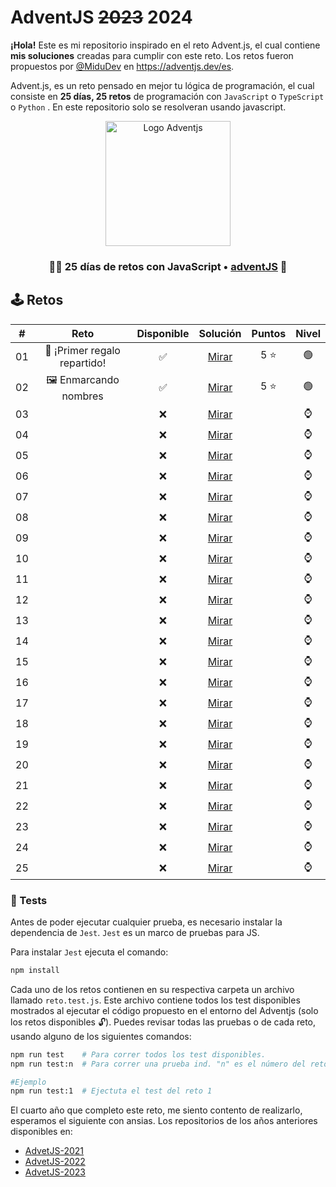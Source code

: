 # AdventJS ~~2023~~ 2024

**¡Hola!** Este es mi repositorio inspirado en el reto Advent.js, el cual contiene **mis soluciones** creadas para cumplir con este reto. Los retos fueron propuestos por [@MiduDev](https://github.com/midudev "@MiduDev") en https://adventjs.dev/es.

Advent.js, es un reto pensado en mejor tu lógica de programación, el cual consiste en **25 días, 25 retos** de programación con ```JavaScript``` o ```TypeScript``` o ```Python``` . En este repositorio solo se resolveran usando javascript.

<p align="center"> 
  <img  
    height="200"
    src="https://github.com/user-attachments/assets/acb2747a-6c12-4f90-b975-0fcce495fe02"
    alt="Logo Adventjs"
  />
</p>

<h3 align="center">🧑‍🚀 25 días de retos con JavaScript • <a href="https://adventjs.dev">adventJS</a> 🚀</h3>

## 🕹️ Retos

|  #  |                  Reto                       |   Disponible    |                Solución                  |  Puntos  |  Nivel  |
| :-: | :------------------------------------------------------------------: | :------------:  | :----------------------------------------: | :---------: | :---------: |
| 01  |   🎁 ¡Primer regalo repartido!    |       ✅        | [Mirar](retos/01_primer_regalo/README.md) |   5 ⭐   |    🟢    |  
| 02  |       🖼 Enmarcando nombres       |       ✅        | [Mirar](retos/02_enmarcando_nombres/README.md) |   5 ⭐   |    🟢    |  
| 03  |                                   |       ❌        | [Mirar](retos/) |         |    ⌚    |  
| 04  |                                   |       ❌        | [Mirar](retos/) |         |    ⌚    |  
| 05  |                                   |       ❌        | [Mirar](retos/) |         |    ⌚    |  
| 06  |                                   |       ❌        | [Mirar](retos/) |         |    ⌚    |  
| 07  |                                   |       ❌        | [Mirar](retos/) |         |    ⌚    |  
| 08  |                                   |       ❌        | [Mirar](retos/) |         |    ⌚    |  
| 09  |                                   |       ❌        | [Mirar](retos/) |         |    ⌚    |  
| 10  |                                   |       ❌        | [Mirar](retos/) |         |    ⌚    |  
| 11  |                                   |       ❌        | [Mirar](retos/) |         |    ⌚    |  
| 12  |                                   |       ❌        | [Mirar](retos/) |         |    ⌚    |  
| 13  |                                   |       ❌        | [Mirar](retos/) |         |    ⌚    |  
| 14  |                                   |       ❌        | [Mirar](retos/) |         |    ⌚    |  
| 15  |                                   |       ❌        | [Mirar](retos/) |         |    ⌚    |  
| 16  |                                   |       ❌        | [Mirar](retos/) |         |    ⌚    |  
| 17  |                                   |       ❌        | [Mirar](retos/) |         |    ⌚    |  
| 18  |                                   |       ❌        | [Mirar](retos/) |         |    ⌚    |  
| 19  |                                   |       ❌        | [Mirar](retos/) |         |    ⌚    |  
| 20  |                                   |       ❌        | [Mirar](retos/) |         |    ⌚    |  
| 21  |                                   |       ❌        | [Mirar](retos/) |         |    ⌚    |  
| 22  |                                   |       ❌        | [Mirar](retos/) |         |    ⌚    |  
| 23  |                                   |       ❌        | [Mirar](retos/) |         |    ⌚    |  
| 24  |                                   |       ❌        | [Mirar](retos/) |         |    ⌚    |  
| 25  |                                   |       ❌        | [Mirar](retos/) |         |    ⌚    |  

### 🧪 Tests

Antes de poder ejecutar cualquier prueba, es necesario instalar la dependencia de `Jest`. `Jest` es un marco de pruebas para JS.

Para instalar `Jest` ejecuta el comando:

```bash
npm install
```

Cada uno de los retos contienen en su respectiva carpeta un archivo llamado `reto.test.js`. Este archivo contiene todos los test disponibles mostrados al ejecutar el código propuesto en el entorno del Adventjs (solo los retos disponibles 🔓). Puedes revisar todas las pruebas o de cada reto, usando alguno de los siguientes comandos:

```bash
npm run test    # Para correr todos los test disponibles.
npm run test:n  # Para correr una prueba ind. "n" es el número del reto.

#Ejemplo
npm run test:1  # Ejectuta el test del reto 1
```

El cuarto año que completo este reto, me siento contento de realizarlo, esperamos el siguiente con ansias.
Los repositorios de los años anteriores disponibles en:

* [AdvetJS-2021](https://github.com/jaimes1br/AdventJS-2021 "AdvetJS-2021")
* [AdvetJS-2022](https://github.com/jaimes1br/AdventJS-2022 "AdvetJS-2022")
* [AdvetJS-2023](https://github.com/jaimes1br/AdventJS-2023 "AdvetJS-2023")
